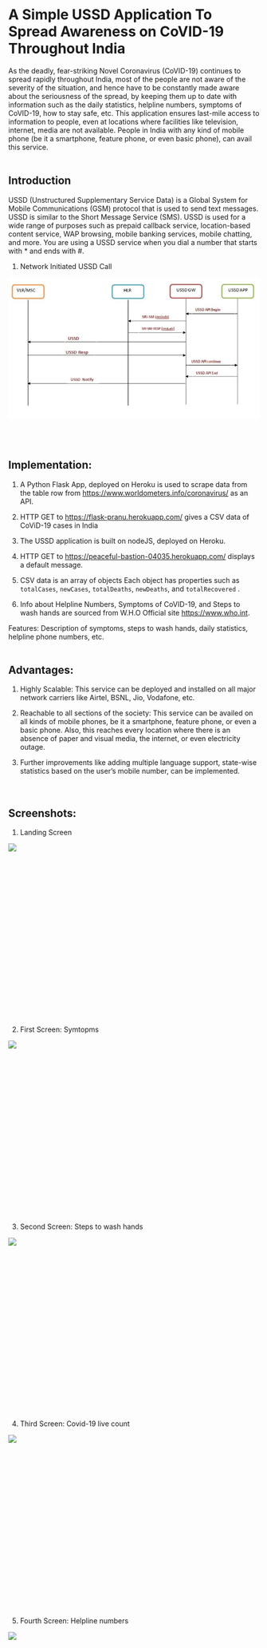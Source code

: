 # A Simple USSD Application To Spread Awareness on CoVID-19 Throughout India

As the deadly, fear-striking Novel Coronavirus (CoVID-19) continues to spread rapidly throughout India, most of the people are not aware of the severity of the situation, and hence have to be constantly made aware about the seriousness of the spread, by keeping them up to date with information such as the daily statistics, helpline numbers, symptoms of CoVID-19, how to stay safe, etc. This application ensures last-mile access to information to people, even at locations where facilities like television, internet, media are not available. People in India with any kind of mobile phone (be it a smartphone, feature phone, or even basic phone), can avail this service.
<br></br>

## Introduction

USSD (Unstructured Supplementary Service Data) is a Global System for Mobile Communications (GSM) protocol that is used to send text messages. USSD is similar to the Short Message Service (SMS). USSD is used for a wide range of purposes such as prepaid callback service, location-based content service, WAP browsing, mobile banking services, mobile chatting, and more. You are using a USSD service when you dial a number that starts with * and ends with #.

1. Network Initiated USSD Call
<div><img src='assets/images/Network-Initiated-Ussd-Call.jpg'></div>

<br></br>

## Implementation:


1. A Python Flask App, deployed on Heroku is used to scrape data from the table row from https://www.worldometers.info/coronavirus/  as an API.

2. HTTP GET to https://flask-pranu.herokuapp.com/ gives a CSV data of CoViD-19 cases in India

3. The USSD application is built on nodeJS, deployed on Heroku.

4. HTTP GET to https://peaceful-bastion-04035.herokuapp.com/ displays a default message.

4. CSV data is an array of objects Each object has properties such as
```totalCases```, ```newCases```, ```totalDeaths```, ```newDeaths```, and ```totalRecovered``` .

5. Info about Helpline Numbers, Symptoms of CoVID-19, and Steps to wash hands are sourced from W.H.O Official site https://www.who.int.


Features: Description of symptoms, steps to wash hands, daily statistics, helpline phone numbers, etc.
<br></br>

## Advantages:

1. Highly Scalable: This service can be deployed and installed on all major network carriers like Airtel, BSNL, Jio, Vodafone, etc.

2. Reachable to all sections of the society: This service can be availed on all kinds of mobile phones, be it a smartphone, feature phone, or even a basic phone. Also, this reaches every location where there is an absence of paper and visual media, the internet, or even electricity outage.

3. Further improvements like adding multiple language support, state-wise statistics based on the user’s mobile number, can be implemented.  
<br></br> 

## Screenshots: 

1. Landing Screen
<div  style="width:300px;height:350px;"><img src='assets/images/landing.jpg'></div>

2. First Screen: Symtopms
<div style="width:300px;height:350px;"><img src='assets/images/opt_1.jpg'></div>

3. Second Screen: Steps to wash hands
<div style="width:300px;height:350px;"><img src='assets/images/opt_2.jpg'></div>

4. Third Screen: Covid-19 live count
<div style="width:300px;height:350px;"><img src='assets/images/opt_3.jpg'></div>

5. Fourth Screen: Helpline numbers
<div style="width:300px;height:350px;"><img src='assets/images/opt_4.jpg'></div>

